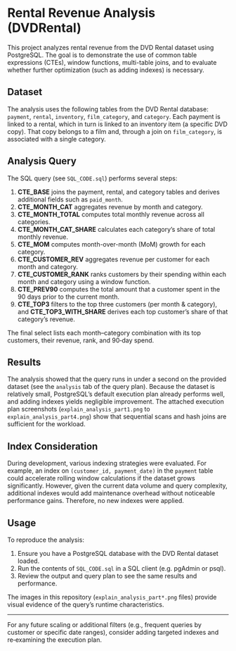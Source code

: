 # Rental Revenue Analysis (DVDRental)

This project analyzes rental revenue from the DVD Rental dataset using PostgreSQL. The goal is to demonstrate the use of common table expressions (CTEs), window functions, multi-table joins, and to evaluate whether further optimization (such as adding indexes) is necessary.

## Dataset
The analysis uses the following tables from the DVD Rental database: `payment`, `rental`, `inventory`, `film_category`, and `category`. Each payment is linked to a rental, which in turn is linked to an inventory item (a specific DVD copy). That copy belongs to a film and, through a join on `film_category`, is associated with a single category.

## Analysis Query
The SQL query (see `SQL_CODE.sql`) performs several steps:

1. **CTE_BASE** joins the payment, rental, and category tables and derives additional fields such as `paid_month`.
2. **CTE_MONTH_CAT** aggregates revenue by month and category.
3. **CTE_MONTH_TOTAL** computes total monthly revenue across all categories.
4. **CTE_MONTH_CAT_SHARE** calculates each category’s share of total monthly revenue.
5. **CTE_MOM** computes month-over-month (MoM) growth for each category.
6. **CTE_CUSTOMER_REV** aggregates revenue per customer for each month and category.
7. **CTE_CUSTOMER_RANK** ranks customers by their spending within each month and category using a window function.
8. **CTE_PREV90** computes the total amount that a customer spent in the 90 days prior to the current month.
9. **CTE_TOP3** filters to the top three customers (per month & category), and **CTE_TOP3_WITH_SHARE** derives each top customer’s share of that category’s revenue.

The final select lists each month–category combination with its top customers, their revenue, rank, and 90‑day spend.

## Results
The analysis showed that the query runs in under a second on the provided dataset (see the `analysis` tab of the query plan). Because the dataset is relatively small, PostgreSQL’s default execution plan already performs well, and adding indexes yields negligible improvement. The attached execution plan screenshots (`explain_analysis_part1.png` to `explain_analysis_part4.png`) show that sequential scans and hash joins are sufficient for the workload.

## Index Consideration
During development, various indexing strategies were evaluated. For example, an index on `(customer_id, payment_date)` in the `payment` table could accelerate rolling window calculations if the dataset grows significantly. However, given the current data volume and query complexity, additional indexes would add maintenance overhead without noticeable performance gains. Therefore, no new indexes were applied.

## Usage
To reproduce the analysis:

1. Ensure you have a PostgreSQL database with the DVD Rental dataset loaded.
2. Run the contents of `SQL_CODE.sql` in a SQL client (e.g. pgAdmin or psql).
3. Review the output and query plan to see the same results and performance.

The images in this repository (`explain_analysis_part*.png` files) provide visual evidence of the query’s runtime characteristics.

---

For any future scaling or additional filters (e.g., frequent queries by customer or specific date ranges), consider adding targeted indexes and re‑examining the execution plan.
